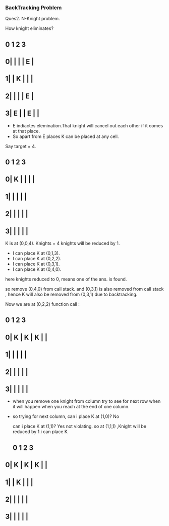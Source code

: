 
### BackTracking Problem ###

Ques2. N-Knight problem.

How knight eliminates?

   0   1   2   3
  ----------------
0|   |   |  | E  |
 ----------------
1|   | K |   |   |
 ----------------
2|   |   |   | E |
 ----------------
3| E |   | E |   |
 ----------------

* E indiactes elemination.That knight will cancel out each other if it comes at that place.
* So apart from E places K can be placed at any cell.

Say target = 4.

   0   1   2   3
  ----------------
0| K |   |   |   |
 ----------------
1|   |   |   |   |
 ----------------
2|   |   |   |   |
 ----------------
3|   |   |   |   |
 ----------------

 K is at (0,0,4).
 Knights = 4
 knights will be reduced by 1.
 * I can place K at (0,1,3). 
 * I can place K at (0,2,2).
 * I can place K at (0,3,1).
 * I can place K at (0,4,0).

 here knights reduced to 0, means one of the ans. is found.

 so remove (0,4,0) from call stack.
 and (0,3,1) is also removed from call stack , hence K will also be removed from (0,3,1) due to backtracking.

 Now we are at (0,2,2) function call :

   0   1   2   3
  ----------------
0| K | K | K |   |
 ----------------
1|   |   |   |   |
 ----------------
2|   |   |   |   |
 ----------------
3|   |   |   |   |
 ----------------

* when you remove one knight from column try to see for next row when it will happen when you reach at the end of one column.
* so trying for next column,
  can i place K at (1,0)? No

  can i place K at (1,1)? Yes not violating.
  so at (1,1,1) ,Knight will be reduced by 1.i can place K

     0   1   2   3
  ----------------
0| K | K | K |   |
 ----------------
1|   | K |   |   |
 ----------------
2|   |   |   |   |
 ----------------
3|   |   |   |   |
 ----------------

 







